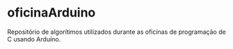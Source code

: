# oficinaArduino
Repositório de algorítimos utilizados durante as oficinas de programação de C usando Arduíno. 
